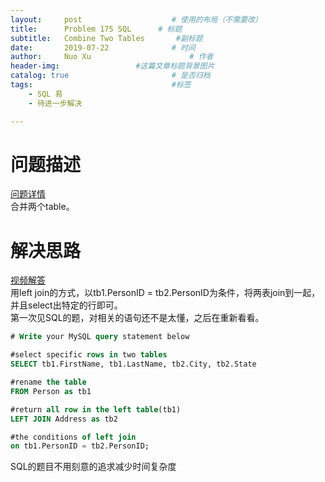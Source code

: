 ```yaml
---
layout:     post   				    # 使用的布局（不需要改）
title:      Problem 175 SQL      # 标题 
subtitle:   Combine Two Tables       #副标题
date:       2019-07-22				# 时间
author:     Nuo Xu 						# 作者
header-img:              	#这篇文章标题背景图片
catalog: true 						# 是否归档
tags:								#标签
    - SQL 易
    - 待进一步解决

---
```

# 问题描述
[问题详情](https://leetcode.com/problems/combine-two-tables/)  
合并两个table。
# 解决思路
[视频解答](https://www.youtube.com/watch?v=UvxwE1a9yw0)  
用left join的方式，以tb1.PersonID = tb2.PersonID为条件，将两表join到一起，并且select出特定的行即可。  
第一次见SQL的题，对相关的语句还不是太懂，之后在重新看看。
``` sql
# Write your MySQL query statement below

#select specific rows in two tables
SELECT tb1.FirstName, tb1.LastName, tb2.City, tb2.State

#rename the table
FROM Person as tb1

#return all row in the left table(tb1)
LEFT JOIN Address as tb2

#the conditions of left join
on tb1.PersonID = tb2.PersonID;
```
SQL的题目不用刻意的追求减少时间复杂度